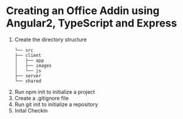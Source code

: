 # Creating an Office Addin using Angular2, TypeScript and Express

1. Create the directory structure 
    ```
    └── src
    ├── client
    │   ├── app
    │   ├── images
    │   └── js
    ├── server
    └── shared
    ```
2. Run npm init to initialize a project
3. Create a .gitignore file
4. Run git init to initialize a repository 
5. Inital Checkin  
